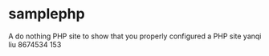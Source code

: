 samplephp
=========

A do nothing PHP site to show that you properly configured a PHP site
yanqi liu 8674534
153
